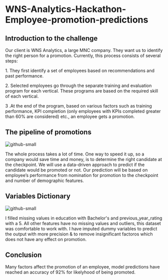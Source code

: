 # WNS-Analytics-Hackathon-Employee-promotion-predictions
## Introduction to the challenge
<P>  Our client is WNS Analytics, a large MNC company. They want us to identify the right person for a promotion. Currently, this process consists of several steps:</p>

<p> 1. They first identify a set of employees based on recommendations and past performance.</p>
<p> 2. Selected employees go through the separate training and evaluation program for each vertical. These programs are based on the required skill of each vertical.</p>
<p>3 .At the end of the program, based on various factors such as training performance, KPI completion (only employees with KPIs completed greater than 60% are considered) etc., an employee gets a promotion.</p>

## The pipeline of promotions
![github-small](https://cdn-images-1.medium.com/max/1200/1*ccKOnSmXmV4r7u3J5mruig.jpeg)

<p> The whole process takes a lot of time. One way to speed it up, so a company would save time and money, is to determine the right candidate at the checkpoint. We will use a data-driven approach to predict if the candidate would be promoted or not. Our prediction will be based on employee’s performance from nomination for promotion to the checkpoint and number of demographic features.</p>

## Variables Dictionary
![github-small](https://cdn-images-1.medium.com/max/800/1*cxduYBeoeHtImys93IoEHA.png)

<p>I filled missing values in education with Bachelor's and previous_year_rating with a 5. All other features have no missing values and outliers, this dataset was comfortable to work with. I have imputed dummy variables to predict the output with more precision & to remove insignificant factoros which does not have any effect on promotion.</p>

## Conclusion
<p> Many factors affect the promotion of an employee, model predictions have reached an accuracy of 92% for likelyhood of being promoted.</P> 
